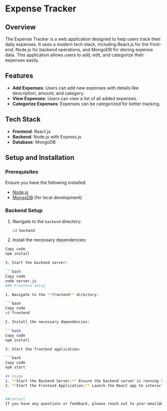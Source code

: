 # Expense Tracker

## Overview

The Expense Tracker is a web application designed to help users track their daily expenses. It uses a modern tech stack, including React.js for the front-end, Node.js for backend operations, and MongoDB for storing expense data. This application allows users to add, edit, and categorize their expenses easily.

## Features

- **Add Expenses**: Users can add new expenses with details like description, amount, and category.
- **View Expenses**: Users can view a list of all added expenses.
- **Categorize Expenses**: Expenses can be categorized for better tracking.

## Tech Stack

- **Frontend**: React.js
- **Backend**: Node.js with Express.js
- **Database**: MongoDB

## Setup and Installation

### Prerequisites

Ensure you have the following installed:

- [Node.js](https://nodejs.org/)
- [MongoDB](https://www.mongodb.com/try/download/community) (for local development)

### Backend Setup

1. Navigate to the `backend` directory:
   ```bash
   cd backend
2. Install the necessary dependencies:

```bash
Copy code
npm install

3. Start the backend server:

```bash
Copy code
node server.js
### Frontend Setup

1. Navigate to the **frontend** directory:

```bash
Copy code
cd frontend

2. Install the necessary dependencies:

```bash
Copy code
npm install

3. Start the frontend application:

```bash
Copy code
npm start

## Usage
1. **Start the Backend Server:** Ensure the backend server is running and connected to MongoDB.
2. **Start the Frontend Application:** Launch the React app to interact with the backend and view/manage expenses.


##Contact
If you have any questions or feedback, please reach out to your-email@example.com.chowdharybhoomika@gmail.com
 

